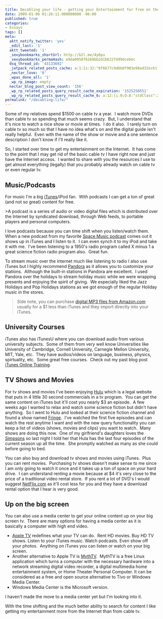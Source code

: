 ```yaml
---
title: Decabling your life - getting your Entertainment for free on the Internet
date: 2009-01-06 01:26:11.000000000 -06:00
published: true
categories:
- Essays
tags: []
meta:
  aktt_notify_twitter: 'yes'
  _edit_last: '1'
  aktt_tweeted: '1'
  _sexybookmarks_shortUrl: http://b2l.me/4y6pu
  _sexybookmarks_permaHash: e9da0958f6168bb2d1b622f499dcebec
  dsq_thread_id: '43133692'
  _jetpack_related_posts_cache: a:1:{s:32:"8f6677c9d6b0f903e98ad32ec61f8deb";a:2:{s:7:"expires";i:1495394529;s:7:"payload";a:3:{i:0;a:1:{s:2:"id";i:8352;}i:1;a:1:{s:2:"id";i:3229;}i:2;a:1:{s:2:"id";i:1360;}}}}
  _nectar_love: '0'
  _wpas_done_all: '1'
  _wp_rp_image: empty
  nectar_blog_post_view_count: '156'
  _wp_rp_related_posts_query_result_cache_expiration: '1525250551'
  _wp_rp_related_posts_query_result_cache_6: a:12:{i:0;O:8:"stdClass":2:{s:7:"post_id";s:4:"2074";s:5:"score";s:17:"90.52322838732805";}i:1;O:8:"stdClass":2:{s:7:"post_id";s:4:"1251";s:5:"score";s:17:"54.75772569592788";}i:2;O:8:"stdClass":2:{s:7:"post_id";s:3:"704";s:5:"score";s:18:"47.417468545055414";}i:3;O:8:"stdClass":2:{s:7:"post_id";s:3:"363";s:5:"score";s:18:"46.971181442410206";}i:4;O:8:"stdClass":2:{s:7:"post_id";s:4:"1423";s:5:"score";s:17:"41.10704492161477";}i:5;O:8:"stdClass":2:{s:7:"post_id";s:3:"686";s:5:"score";s:17:"41.10704492161477";}i:6;O:8:"stdClass":2:{s:7:"post_id";s:3:"850";s:5:"score";s:18:"40.350172049981275";}i:7;O:8:"stdClass":2:{s:7:"post_id";s:4:"1453";s:5:"score";s:18:"38.534269529191455";}i:8;O:8:"stdClass":2:{s:7:"post_id";s:4:"8086";s:5:"score";s:18:"35.786525847083055";}i:9;O:8:"stdClass":2:{s:7:"post_id";s:4:"4580";s:5:"score";s:18:"35.786525847083055";}i:10;O:8:"stdClass":2:{s:7:"post_id";s:4:"2861";s:5:"score";s:18:"35.786525847083055";}i:11;O:8:"stdClass":2:{s:7:"post_id";s:3:"747";s:5:"score";s:18:"35.786525847083055";}}
permalink: "/decabling-life/"
---
```

Some of my relatives spend $1500 on cable tv a year.  I watch more DVDs than cable tv so spending that much seems crazy.  But, I understand that it's nice to watch a nice show or movie at times.  I do it also.  I rarely turn on cable tv so much so that I have no idea what's on and the digital guide isn't really helpful.  Even with the name of the show or movie and a one sentence description I don't know if I'll really like it.

So, I started over time to get my entertainment on the Internet.  It has come to the point that I may get rid of the basic cable tv I have right now and just have the Internet access.  I wanted to share with you the resources I use to get almost everything (legally) that you probably already watch on cable tv or even regular tv.</p>
<h2>Music/Podcasts</h2>
<p>For music I'm a big <a href="http://www.apple.com/itunes/" rel="nofollow">iTunes</a>/iPod fan.  With podcasts I can get a ton of great (and not so great) content for free.</p>
>A podcast is a series of audio or video digital files which is distributed over the Internet by syndicated download, through Web feeds, to portable players and personal computers.</p></blockquote>
<p>I love podcasts because you can time shift when you listen/watch them.  When a new podcast from my favorite <a href="http://www.spacemusic.nl" rel="nofollow">Space Music podcast</a> comes out it shows up in iTunes and I listen to it.  I can even synch it to my iPod and take it with me.  I've been listening to a 1950's radio program called X minus 1 a great science fiction radio program also.  Great fun.

To stream music over the internet much like listening to radio I also use iTunes but I highly recommend <a href="http://pandora.com/" rel="nofollow">Pandora</a> as it allows you to customize your stations.  Although the built-in stations in Pandora are excellent.  I used Pandora over the holidays to stream holiday music while we were wrapping presents and enjoying the spirit of giving.  We especially liked the Jazz Holidays and Pop Holidays stations as we got enough of the regular Holiday music in the stores.</p>
>Side note, you can purchase <a href="http://www.amazon.com/MP3-Music-Download/b/ref=sa_menu_dmusic2?ie=UTF8&amp;node=163856011&amp;pf_rd_p=328655101&amp;pf_rd_s=left-nav-1&amp;pf_rd_t=101&amp;pf_rd_i=507846&amp;pf_rd_m=ATVPDKIKX0DER&amp;pf_rd_r=0DPF4RB4KQAFST3YJHQZ" rel="nofollow">digital MP3 files from Amazon.com</a> usually for a $1 less than iTunes and they import directly into your iTunes.</p></blockquote>
<h2>University Courses</h2>
<p>iTunes also has iTunesU where you can download audio from various university subjects.  Some of them from very well know Universities like University of Cambridge, Cornell University, Carnegie Mellon University, MIT, Yale, etc.  They have audios/videos on language, business, physics, spirtuality, etc.  Some great free courses.  Check out my past blog post <a href="https://christopher-sherrod.blisslifepress.com/itunes-online-training/" rel="nofollow">iTunes Online Training</a>.</p>
<h2>TV Shows and Movies</h2>
<p>For tv shows and movies I've been enjoying <a href="http://www.hulu.com/" rel="nofollow">Hulu</a> which is a legal website that puts in 4 little 30 second commercials in a tv program.  You can get the same content on iTunes but it'll cost you nearly $3 an episode.  A few weeks ago I wanted to relax and watch some science fiction but didn't have anything.  So I went to Hulu and looked at their science fiction channel and found a show named <a href="http://www.hulu.com/fringe" rel="nofollow">Fringe</a>.  I've watched the first five episodes and can watch the rest anytime I want and with the new query functionality you can keep a list of videos (shows, movies and clips) you want to watch.  Many shows are doing this now.  One of my girlfriend's daughters loves the <a href="http://www.hulu.com/the-simpsons" rel="nofollow">Simpsons</a> so last night I told her that Hula has the last four episodes of the current season up all the time.  She promptly watched as many as she could before going to bed.

You can also buy and download tv shows and movies using iTunes.  Plus you can rent movies.  Purchasing tv shows doesn't make sense to me since I am only going to watch it once and it takes up a ton of space on your hard drive.  I can understand renting a movie because at $4 it's very close to the price of a traditional video rental store.  If you rent a lot of DVD's I would suggest <a href="http://www.netflix.com/" rel="nofollow">NetFlix.com</a> as it'll cost less for you and they have a download rental option that I hear is very good.</p>
<h2>Up on the big screen</h2>
<p>You can also use a media center to get your online content up on your big screen tv.  There are many options for having a media center as it is basically a computer with high end video.</p>
<ul>
<li><a href="http://www.apple.com/appletv/" rel="nofollow">Apple TV</a> redefines what your TV can do.  Rent HD movies. Buy HD TV shows. Listen to your iTunes music. Watch podcasts. Even show off your photos.  Anything on iTunes you can listen or watch on your big screen.</li>
<li>Another alternative to Apple TV is <a href="http://www.mythtv.org/" rel="nofollow">MythTV</a>.  MythTV is a free Linux application which turns a computer with the necessary hardware into a network streaming digital video recorder, a digital multimedia home entertainment system, or Home Theater Personal Computer. It can be considered as a free and open source alternative to Tivo or Windows Media Center.</li>
<li>Windows Media Center is the Microsoft version.</li>
</ul>
<p>I haven't made the move to a media center yet but I'm looking into it.

With the time shifting and the much better ability to search for content I like getting my entertainment more from the Internet than from cable tv.</p>
